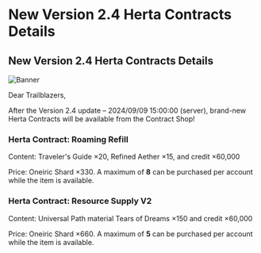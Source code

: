 # New Version 2.4 Herta Contracts Details
## New Version 2.4 Herta Contracts Details
![Banner](https://sdk.hoyoverse.com/upload/ann/2024/07/09/624e98431d6345b3c8bc4f3745f70bde_5951777718400834663.png)

Dear Trailblazers,

After the Version 2.4 update – 2024/09/09 15:00:00 (server), brand-new Herta Contracts will be available from the Contract Shop!

### Herta Contract: Roaming Refill

Content: Traveler's Guide ×20, Refined Aether ×15, and credit ×60,000

Price: Oneiric Shard ×330. A maximum of **8** can be purchased per account while the item is available.

### Herta Contract: Resource Supply V2

Content: Universal Path material Tears of Dreams ×150 and credit ×60,000

Price: Oneiric Shard ×660. A maximum of **5** can be purchased per account while the item is available.
